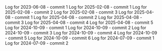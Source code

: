 Log for 2023-06-08 - commit 1
Log for 2025-02-08 - commit 1
Log for 2025-02-08 - commit 2
Log for 2025-02-08 - commit 3
Log for 2025-04-08 - commit 1
Log for 2025-04-08 - commit 2
Log for 2025-04-08 - commit 3
Log for 2025-04-08 - commit 4
Log for 2025-04-08 - commit 5
Log for 2024-10-09 - commit 1
Log for 2024-10-09 - commit 2
Log for 2024-10-09 - commit 3
Log for 2024-10-09 - commit 4
Log for 2024-10-09 - commit 5
Log for 2024-10-09 - commit 6
Log for 2024-07-09 - commit 1
Log for 2024-07-09 - commit 2
